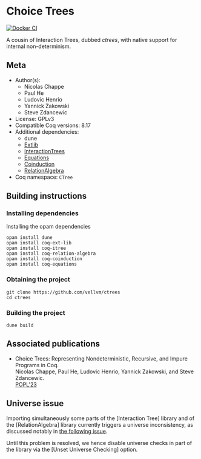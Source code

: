 # Choice Trees
[![Docker CI](https://github.com/vellvm/ctrees/workflows/Docker%20CI/badge.svg?branch=master)](https://github.com/vellvm/ctrees/actions?query=workflow:"Docker%20CI")

A cousin of Interaction Trees, dubbed _ctrees_, with native support for internal non-determinism.

## Meta

- Author(s):
  - Nicolas Chappe
  - Paul He
  - Ludovic Henrio
  - Yannick Zakowski
  - Steve Zdancewic
- License: GPLv3
- Compatible Coq versions: 8.17
- Additional dependencies:
  - dune
  - [Extlib](https://github.com/coq-community/coq-ext-lib)
  - [InteractionTrees](https://github.com/DeepSpec/InteractionTrees)
  - [Equations](https://github.com/mattam82/Coq-Equations)
  - [Coinduction](https://github.com/damien-pous/coinduction)
  - [RelationAlgebra](https://github.com/damien-pous/relation-algebra)
- Coq namespace: `CTree`

## Building instructions

### Installing dependencies

Installing the opam dependencies
```shell
opam install dune
opam install coq-ext-lib
opam install coq-itree
opam install coq-relation-algebra
opam install coq-coinduction
opam install coq-equations
```

### Obtaining the project

```shell
git clone https://github.com/vellvm/ctrees
cd ctrees
```

### Building the project

```shell
dune build
```

## Associated publications

- Choice Trees: Representing Nondeterministic, Recursive, and Impure Programs in Coq.  
  Nicolas Chappe, Paul He, Ludovic Henrio, Yannick Zakowski, and Steve Zdancewic.  
  [POPL'23](https://dl.acm.org/doi/10.1145/3571254)

## Universe issue

Importing simultaneously some parts of the [Interaction Tree] library and of the [RelationAlgebra] library currently triggers a universe inconsistency, as discussed notably in [the following issue](https://github.com/DeepSpec/InteractionTrees/issues/254).

Until this problem is resolved, we hence disable universe checks in part of the library via the [Unset Universe Checking] option.
